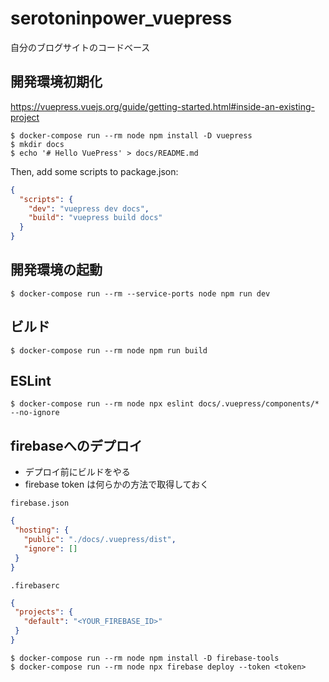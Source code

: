 # serotoninpower_vuepress

自分のブログサイトのコードベース

## 開発環境初期化

https://vuepress.vuejs.org/guide/getting-started.html#inside-an-existing-project

```shell
$ docker-compose run --rm node npm install -D vuepress
$ mkdir docs
$ echo '# Hello VuePress' > docs/README.md
```

Then, add some scripts to package.json:

```json
{
  "scripts": {
    "dev": "vuepress dev docs",
    "build": "vuepress build docs"
  }
}
```

## 開発環境の起動

```shell
$ docker-compose run --rm --service-ports node npm run dev
```

## ビルド

```shell
$ docker-compose run --rm node npm run build
```

## ESLint

```shell
$ docker-compose run --rm node npx eslint docs/.vuepress/components/* --no-ignore
```

## firebaseへのデプロイ

- デプロイ前にビルドをやる
- firebase token は何らかの方法で取得しておく

`firebase.json`

```json
{
 "hosting": {
   "public": "./docs/.vuepress/dist",
   "ignore": []
 }
}
```

`.firebaserc`

```json
{
 "projects": {
   "default": "<YOUR_FIREBASE_ID>"
 }
}
```

```shell
$ docker-compose run --rm node npm install -D firebase-tools
$ docker-compose run --rm node npx firebase deploy --token <token>
```

